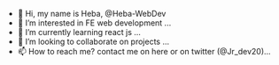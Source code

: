 - 👋 Hi, my name is Heba, @Heba-WebDev
- 👀 I’m interested in FE web development ...
- 🌱 I’m currently learning react js ...
- 💞️ I’m looking to collaborate on projects ...
- 📫 How to reach me? contact me on here or on twitter (@Jr_dev20)...

<!---
Heba-WebDev/Heba-WebDev is a ✨ special ✨ repository because its `README.md` (this file) appears on your GitHub profile.
You can click the Preview link to take a look at your changes.
--->

